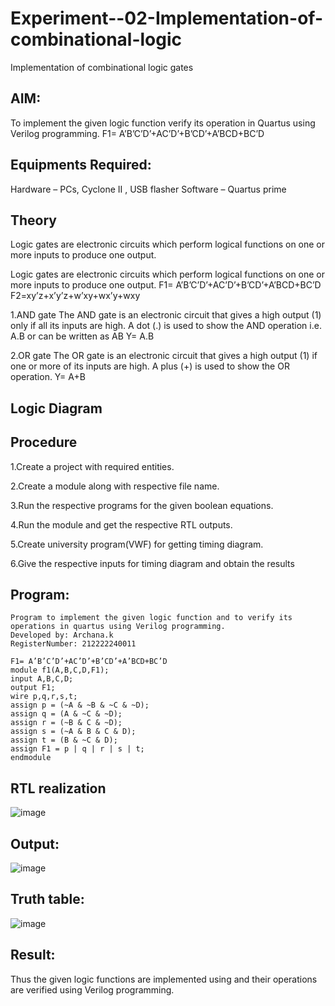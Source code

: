 # Experiment--02-Implementation-of-combinational-logic
Implementation of combinational logic gates
 
## AIM:
To implement the given logic function verify its operation in Quartus using Verilog programming.
 F1= A’B’C’D’+AC’D’+B’CD’+A’BCD+BC’D

 
 
 
## Equipments Required:
 Hardware – PCs, Cyclone II , USB flasher
 Software – Quartus prime


## Theory
 Logic gates are electronic circuits which perform logical functions on one or more inputs to produce one output.

Logic gates are electronic circuits which perform logical functions on one or more inputs to produce one output. F1= A’B’C’D’+AC’D’+B’CD’+A’BCD+BC’D F2=xy’z+x’y’z+w’xy+wx’y+wxy

1.AND gate The AND gate is an electronic circuit that gives a high output (1) only if all its inputs are high. A dot (.) is used to show the AND operation i.e. A.B or can be written as AB Y= A.B

2.OR gate The OR gate is an electronic circuit that gives a high output (1) if one or more of its inputs are high. A plus (+) is used to show the OR operation. Y= A+B

## Logic Diagram

## Procedure
1.Create a project with required entities.

2.Create a module along with respective file name.

3.Run the respective programs for the given boolean equations.

4.Run the module and get the respective RTL outputs.

5.Create university program(VWF) for getting timing diagram.

6.Give the respective inputs for timing diagram and obtain the results
## Program:

```
Program to implement the given logic function and to verify its operations in quartus using Verilog programming.
Developed by: Archana.k
RegisterNumber: 212222240011

F1= A’B’C’D’+AC’D’+B’CD’+A’BCD+BC’D
module f1(A,B,C,D,F1);
input A,B,C,D;
output F1;
wire p,q,r,s,t;
assign p = (~A & ~B & ~C & ~D);
assign q = (A & ~C & ~D);
assign r = (~B & C & ~D);
assign s = (~A & B & C & D);
assign t = (B & ~C & D);
assign F1 = p | q | r | s | t;
endmodule
```

## RTL realization
![image](https://github.com/22009150/Experiment--02-Implementation-of-combinational-logic-/assets/118708624/d1ffaf2d-cda1-47e7-af3a-522bd5fdd420)



## Output:
![image](https://github.com/22009150/Experiment--02-Implementation-of-combinational-logic-/assets/118708624/9de3d64d-dc8a-4093-982a-1b20b9ea7420)


## Truth table:
![image](https://github.com/22009150/Experiment--02-Implementation-of-combinational-logic-/assets/118708624/51bcc542-952f-4b3b-8b54-c838b767bed0)



## Result:
Thus the given logic functions are implemented using  and their operations are verified using Verilog programming.
